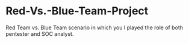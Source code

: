 # Red-Vs.-Blue-Team-Project
Red Team vs. Blue Team scenario in which you I played the role of both pentester and SOC analyst.
